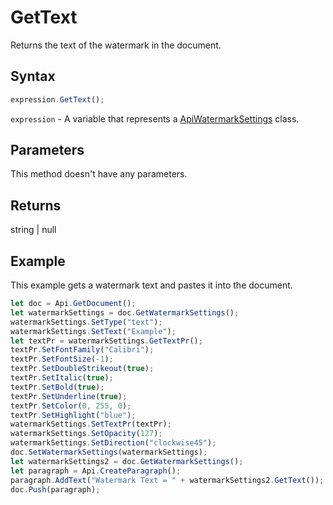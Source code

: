 # GetText

Returns the text of the watermark in the document.

## Syntax

```javascript
expression.GetText();
```

`expression` - A variable that represents a [ApiWatermarkSettings](../ApiWatermarkSettings.md) class.

## Parameters

This method doesn't have any parameters.

## Returns

string \| null

## Example

This example gets a watermark text and pastes it into the document.

```javascript editor-docx
let doc = Api.GetDocument();
let watermarkSettings = doc.GetWatermarkSettings();
watermarkSettings.SetType("text");
watermarkSettings.SetText("Example");
let textPr = watermarkSettings.GetTextPr();
textPr.SetFontFamily("Calibri");
textPr.SetFontSize(-1);
textPr.SetDoubleStrikeout(true);
textPr.SetItalic(true);
textPr.SetBold(true);
textPr.SetUnderline(true);
textPr.SetColor(0, 255, 0);
textPr.SetHighlight("blue");
watermarkSettings.SetTextPr(textPr);
watermarkSettings.SetOpacity(127);
watermarkSettings.SetDirection("clockwise45");
doc.SetWatermarkSettings(watermarkSettings);
let watermarkSettings2 = doc.GetWatermarkSettings();
let paragraph = Api.CreateParagraph();
paragraph.AddText("Watermark Text = " + watermarkSettings2.GetText());
doc.Push(paragraph);
```
